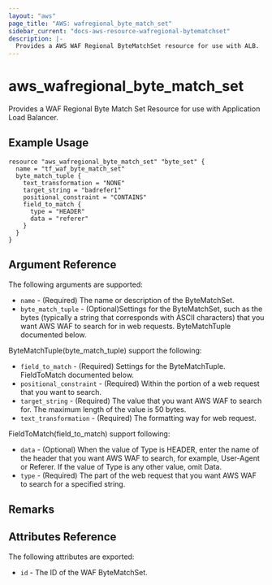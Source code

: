 ```yaml
---
layout: "aws"
page_title: "AWS: wafregional_byte_match_set"
sidebar_current: "docs-aws-resource-wafregional-bytematchset"
description: |-
  Provides a AWS WAF Regional ByteMatchSet resource for use with ALB.
---
```


# aws\_wafregional\_byte\_match\_set

Provides a WAF Regional Byte Match Set Resource for use with Application Load Balancer.

## Example Usage

```
resource "aws_wafregional_byte_match_set" "byte_set" {
  name = "tf_waf_byte_match_set"
  byte_match_tuple {
    text_transformation = "NONE"
    target_string = "badrefer1"
    positional_constraint = "CONTAINS"
    field_to_match {
      type = "HEADER"
      data = "referer"
    }
  }
}
```

## Argument Reference

The following arguments are supported:

* `name` - (Required) The name or description of the ByteMatchSet.
* `byte_match_tuple` - (Optional)Settings for the ByteMatchSet, such as the bytes (typically a string that corresponds with ASCII characters) that you want AWS WAF to search for in web requests. ByteMatchTuple documented below.

ByteMatchTuple(byte_match_tuple) support the following:

* `field_to_match` - (Required) Settings for the ByteMatchTuple. FieldToMatch documented below.
* `positional_constraint` - (Required) Within the portion of a web request that you want to search.
* `target_string` - (Required) The value that you want AWS WAF to search for. The maximum length of the value is 50 bytes.
* `text_transformation` - (Required) The formatting way for web request.

FieldToMatch(field_to_match) support following:

* `data` - (Optional) When the value of Type is HEADER, enter the name of the header that you want AWS WAF to search, for example, User-Agent or Referer. If the value of Type is any other value, omit Data.
* `type` - (Required) The part of the web request that you want AWS WAF to search for a specified string.

## Remarks

## Attributes Reference

The following attributes are exported:

* `id` - The ID of the WAF ByteMatchSet.
